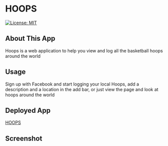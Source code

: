 # HOOPS

[![License: MIT](https://img.shields.io/badge/License-MIT-yellow.svg)](https://opensource.org/licenses/MIT)

## About This App
Hoops is a web application to help you view and log all the basketball hoops around the world

## Usage
Sign up with Facebook and start logging your local Hoops, add a description and a location in the add bar, 
or just view the page and look at hoops around the world

## Deployed App

[HOOPS](https://hoops-judno.herokuapp.com/)

## Screenshot
